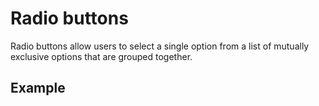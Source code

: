 <script setup>
  import Vue from './vue.md';
  import React from './react.md';
</script>

# Radio buttons

Radio buttons allow users to select a single option from a list of mutually exclusive options that are grouped together.

<components-status react='released' vue='released' />

## Example

<theme-switcher />

<radiobuttons-example />

<tabs-content>
  <template #react>
   <react />
  </template>
  <template #vue>
    <vue />
  </template>
</tabs-content>
